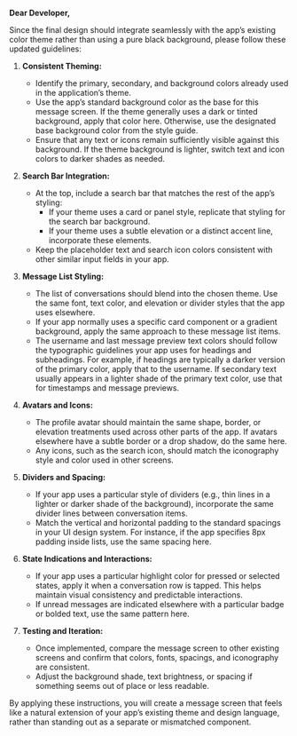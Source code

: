 **Dear Developer,**

Since the final design should integrate seamlessly with the app’s existing color theme rather than using a pure black background, please follow these updated guidelines:

1. **Consistent Theming:**  
   - Identify the primary, secondary, and background colors already used in the application’s theme.
   - Use the app’s standard background color as the base for this message screen. If the theme generally uses a dark or tinted background, apply that color here. Otherwise, use the designated base background color from the style guide.
   - Ensure that any text or icons remain sufficiently visible against this background. If the theme background is lighter, switch text and icon colors to darker shades as needed.

2. **Search Bar Integration:**
   - At the top, include a search bar that matches the rest of the app’s styling:
     - If your theme uses a card or panel style, replicate that styling for the search bar background.
     - If your theme uses a subtle elevation or a distinct accent line, incorporate these elements.
   - Keep the placeholder text and search icon colors consistent with other similar input fields in your app.

3. **Message List Styling:**
   - The list of conversations should blend into the chosen theme. Use the same font, text color, and elevation or divider styles that the app uses elsewhere.
   - If your app normally uses a specific card component or a gradient background, apply the same approach to these message list items.
   - The username and last message preview text colors should follow the typographic guidelines your app uses for headings and subheadings. For example, if headings are typically a darker version of the primary color, apply that to the username. If secondary text usually appears in a lighter shade of the primary text color, use that for timestamps and message previews.

4. **Avatars and Icons:**
   - The profile avatar should maintain the same shape, border, or elevation treatments used across other parts of the app. If avatars elsewhere have a subtle border or a drop shadow, do the same here.
   - Any icons, such as the search icon, should match the iconography style and color used in other screens.

5. **Dividers and Spacing:**
   - If your app uses a particular style of dividers (e.g., thin lines in a lighter or darker shade of the background), incorporate the same divider lines between conversation items.
   - Match the vertical and horizontal padding to the standard spacings in your UI design system. For instance, if the app specifies 8px padding inside lists, use the same spacing here.

6. **State Indications and Interactions:**
   - If your app uses a particular highlight color for pressed or selected states, apply it when a conversation row is tapped. This helps maintain visual consistency and predictable interactions.
   - If unread messages are indicated elsewhere with a particular badge or bolded text, use the same pattern here.

7. **Testing and Iteration:**
   - Once implemented, compare the message screen to other existing screens and confirm that colors, fonts, spacings, and iconography are consistent.
   - Adjust the background shade, text brightness, or spacing if something seems out of place or less readable.

By applying these instructions, you will create a message screen that feels like a natural extension of your app’s existing theme and design language, rather than standing out as a separate or mismatched component.